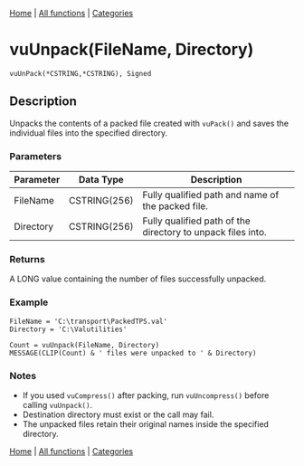 [Home](../index.md) | [All functions](../all-functions.md) | [Categories](../categories/index.md)

# vuUnpack(FileName, Directory)

```Prototype
vuUnPack(*CSTRING,*CSTRING), Signed
```


## Description
Unpacks the contents of a packed file created with `vuPack()` and saves the individual files into the specified directory.

### Parameters

| Parameter | Data Type    | Description                                               |
|-----------|--------------|-----------------------------------------------------------|
| FileName  | CSTRING(256) | Fully qualified path and name of the packed file.          |
| Directory | CSTRING(256) | Fully qualified path of the directory to unpack files into. |

### Returns
A LONG value containing the number of files successfully unpacked.

### Example

```Clarion
FileName = 'C:\transport\PackedTPS.val'
Directory = 'C:\Valutilities'

Count = vuUnpack(FileName, Directory)
MESSAGE(CLIP(Count) & ' files were unpacked to ' & Directory)
```

### Notes
- If you used `vuCompress()` after packing, run `vuUncompress()` before calling `vuUnpack()`.  
- Destination directory must exist or the call may fail.  
- The unpacked files retain their original names inside the specified directory.

[Home](../index.md) | [All functions](../all-functions.md) | [Categories](../categories/index.md)
